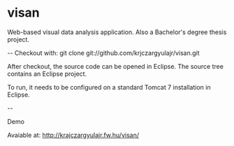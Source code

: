 visan
=====

Web-based visual data analysis application. Also a Bachelor's degree thesis project.

--
Checkout with: git clone git://github.com/krjczargyulajr/visan.git

After checkout, the source code can be opened in Eclipse. The source tree contains an Eclipse project. 

To run, it needs to be configured on a standard Tomcat 7 installation in Eclipse.

--

Demo

Avaiable at: http://krajczargyulajr.fw.hu/visan/
